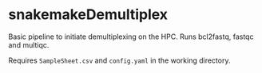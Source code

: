 # snakemakeDemultiplex

Basic pipeline to initiate demultiplexing on the HPC. Runs bcl2fastq, fastqc and multiqc. 

Requires `SampleSheet.csv` and `config.yaml` in the working directory. 
